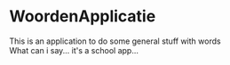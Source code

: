 # WoordenApplicatie
This is an application to do some general stuff with words<br>
What can i say... it's a school app...
